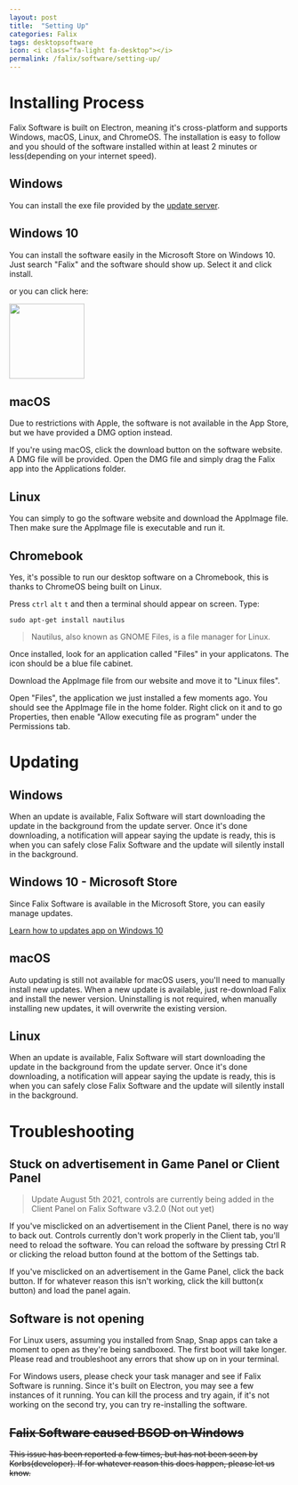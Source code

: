 ```yaml
---
layout: post
title:  "Setting Up"
categories: Falix
tags: desktopsoftware
icon: <i class="fa-light fa-desktop"></i>
permalink: /falix/software/setting-up/
---
```


# Installing Process
Falix Software is built on Electron, meaning it's cross-platform and supports Windows, macOS, Linux, and ChromeOS. The installation is easy to follow and you should of the software installed within at least 2 minutes or less(depending on your internet speed).

## Windows
You can install the exe file provided by the [update server](https://updates.korbsstudio.com/falix-software/falixnodes-software-3.4.0.zip).

## Windows 10
You can install the software easily in the Microsoft Store on Windows 10. Just search "Falix" and the software should show up. Select it and click install.

or you can click here:

<a href="https://www.microsoft.com/en-us/p/Falix-software/9p5mmnfs825p"><img width="135px" src="https://developer.microsoft.com/en-us/store/badges/images/English_get-it-from-MS.png"></a>

## macOS

Due to restrictions with Apple, the software is not available in the App Store, but we have provided a DMG option instead.

If you're using macOS, click the download button on the software website. A DMG file will be provided. Open the DMG file and simply drag the Falix app into the Applications folder.

## Linux
You can simply to go the software website and download the AppImage file. Then make sure the AppImage file is executable and run it.

## Chromebook
Yes, it's possible to run our desktop software on a Chromebook, this is thanks to ChromeOS being built on Linux.

Press `ctrl` `alt` `t` and then a terminal should appear on screen. Type:
```
sudo apt-get install nautilus
```
> Nautilus, also known as GNOME Files, is a file manager for Linux.

Once installed, look for an application called "Files" in your applicatons. The icon should be a blue file cabinet.

Download the AppImage file from our website and move it to "Linux files".

Open "Files", the application we just installed a few moments ago. You should see the AppImage file in the home folder. Right click on it and to go Properties, then enable "Allow executing file as program" under the Permissions tab.

# Updating
## Windows
When an update is available, Falix Software will start downloading the update in the background from the update server. Once it's done downloading, a notification will appear saying the update is ready, this is when you can safely close Falix Software and the update will silently install in the background.

## Windows 10 - Microsoft Store
Since Falix Software is available in the Microsoft Store, you can easily manage updates.

[Learn how to updates app on Windows 10](https://support.microsoft.com/en-us/account-billing/get-updates-for-apps-and-games-in-microsoft-store-a1fe19c0-532d-ec47-7035-d1c5a1dd464f)

## macOS
Auto updating is still not available for macOS users, you'll need to manually install new updates. When a new update is available, just re-download Falix and install the newer version.
Uninstalling is not required, when manually installing new updates, it will overwrite the existing version.

## Linux
When an update is available, Falix Software will start downloading the update in the background from the update server. Once it's done downloading, a notification will appear saying the update is ready, this is when you can safely close Falix Software and the update will silently install in the background.

# Troubleshooting
## Stuck on advertisement in Game Panel or Client Panel
> Update August 5th 2021, controls are currently being added in the Client Panel on Falix Software v3.2.0 (Not out yet)

If you've misclicked on an advertisement in the Client Panel, there is no way to back out. Controls currently don't work properly in the Client tab, you'll need to reload the software. You can reload the software by pressing Ctrl R or clicking the reload button found at the bottom of the Settings tab.

If you've misclicked on an advertisement in the Game Panel, click the back button. If for whatever reason this isn't working, click the kill button(x button) and load the panel again.

## Software is not opening
For Linux users, assuming you installed from Snap, Snap apps can take a moment to open as they're being sandboxed. The first boot will take longer. Please read and troubleshoot any errors that show up on in your terminal.

For Windows users, please check your task manager and see if Falix Software is running. Since it's built on Electron, you may see a few instances of it running. You can kill the process and try again, if it's not working on the second try, you can try re-installing the software.

## ~~Falix Software caused BSOD on Windows~~
~~This issue has been reported a few times, but has not been seen by Korbs(developer). If for whatever reason this does happen, please let us know.~~
